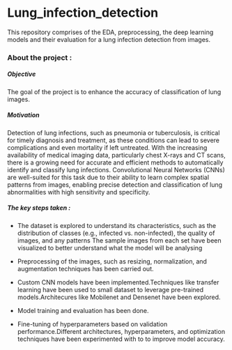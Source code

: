 # Lung_infection_detection
This repository comprises of the EDA, preprocessing, the deep learning models and their evaluation for a lung infection detection from images.

### About the project :
##### Objective 
The goal of the project is to enhance the accuracy of classification of lung images.
##### Motivation 
Detection of lung infections, such as pneumonia or tuberculosis, is critical for timely diagnosis and treatment, as these conditions can lead to severe complications and even mortality if left untreated. With the increasing availability of medical imaging data, particularly chest X-rays and CT scans, there is a growing need for accurate and efficient methods to automatically identify and classify lung infections. Convolutional Neural Networks (CNNs) are well-suited for this task due to their ability to learn complex spatial patterns from images, enabling precise detection and classification of lung abnormalities with high sensitivity and specificity. 

##### The key steps taken :
* The dataset is explored to  understand its characteristics, such as the distribution of classes (e.g., infected vs. non-infected), the quality of images, and any patterns
The sample images from each set have been visualized to better understand what the model will be analysing

* Preprocessing of the images, such as resizing, normalization, and augmentation techniques has been carried out.

* Custom CNN models have been implemented.Techniques like transfer learning have been used to small dataset to leverage pre-trained models.Architecures like Mobilenet and Densenet have been explored.

* Model training and evaluation has been done.

  
* Fine-tuning of hyperparameters based on validation performance.Different architectures, hyperparameters, and optimization techniques have been experimented with to to improve model accuracy.
